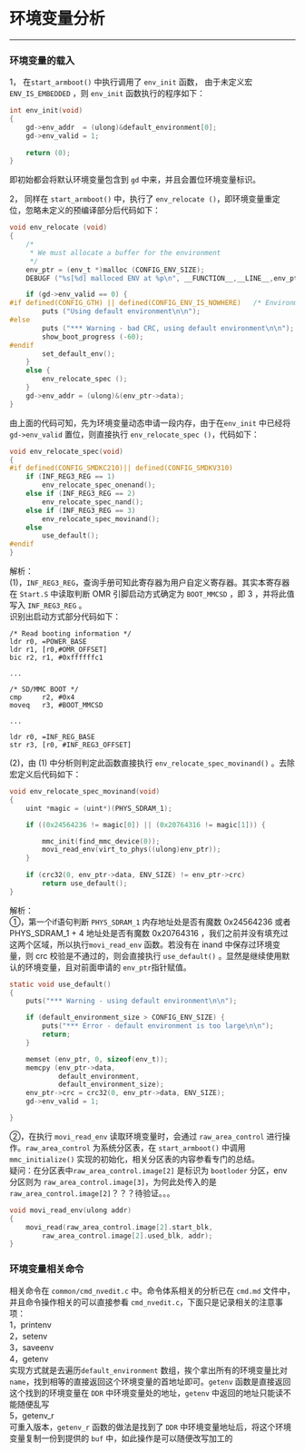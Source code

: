 # 环境变量分析

---

### 环境变量的载入
1， 在`start_armboot()` 中执行调用了 `env_init` 函数， 由于未定义宏 `ENV_IS_EMBEDDED` ，则 `env_init` 函数执行的程序如下：  
```C
int env_init(void)
{
	gd->env_addr  = (ulong)&default_environment[0];
	gd->env_valid = 1;
	
	return (0);
}
```
即初始都会将默认环境变量包含到 `gd` 中来，并且会置位环境变量标识。

2， 同样在 `start_armboot()` 中，执行了 `env_relocate ()`，即环境变量重定位，忽略未定义的预编译部分后代码如下：  
```C
void env_relocate (void)
{
	/*
	 * We must allocate a buffer for the environment
	 */
	env_ptr = (env_t *)malloc (CONFIG_ENV_SIZE);
	DEBUGF ("%s[%d] malloced ENV at %p\n", __FUNCTION__,__LINE__,env_ptr);

	if (gd->env_valid == 0) {
#if defined(CONFIG_GTH)	|| defined(CONFIG_ENV_IS_NOWHERE)	/* Environment not changable */
		puts ("Using default environment\n\n");
#else
		puts ("*** Warning - bad CRC, using default environment\n\n");
		show_boot_progress (-60);
#endif
		set_default_env();
	}
	else {
		env_relocate_spec ();
	}
	gd->env_addr = (ulong)&(env_ptr->data);
}
```
由上面的代码可知，先为环境变量动态申请一段内存，由于在`env_init` 中已经将 `gd->env_valid` 置位，则直接执行 `env_relocate_spec ()`，代码如下：  

```C
void env_relocate_spec(void)
{
#if defined(CONFIG_SMDKC210)|| defined(CONFIG_SMDKV310)
	if (INF_REG3_REG == 1)
		env_relocate_spec_onenand();
	else if (INF_REG3_REG == 2)
		env_relocate_spec_nand();
	else if (INF_REG3_REG == 3)
		env_relocate_spec_movinand();
	else
		use_default();
#endif
}
```
解析：  
(1)，`INF_REG3_REG`，查询手册可知此寄存器为用户自定义寄存器。其实本寄存器在 `Start.S` 中读取判断 OMR 引脚启动方式确定为 `BOOT_MMCSD` ，即 3 ，并将此值写入 `INF_REG3_REG` 。  
识别出启动方式部分代码如下：    
```ASM
/* Read booting information */
ldr	r0, =POWER_BASE
ldr	r1, [r0,#OMR_OFFSET]
bic	r2, r1, #0xffffffc1

...

/* SD/MMC BOOT */
cmp     r2, #0x4
moveq   r3, #BOOT_MMCSD	

...

ldr	r0, =INF_REG_BASE
str	r3, [r0, #INF_REG3_OFFSET]  
```
(2)，由 (1) 中分析则判定此函数直接执行 `env_relocate_spec_movinand()` 。去除宏定义后代码如下：  

```C
void env_relocate_spec_movinand(void)
{
	uint *magic = (uint*)(PHYS_SDRAM_1);

	if ((0x24564236 != magic[0]) || (0x20764316 != magic[1])) {

		mmc_init(find_mmc_device(0));
		movi_read_env(virt_to_phys((ulong)env_ptr));
	}
	
	if (crc32(0, env_ptr->data, ENV_SIZE) != env_ptr->crc)
		return use_default();
}
```
解析：  
①，第一个if语句判断 `PHYS_SDRAM_1` 内存地址处是否有魔数 0x24564236 或者 PHYS_SDRAM_1 + 4 地址处是否有魔数 0x20764316 ，我们之前并没有填充过这两个区域，所以执行`movi_read_env` 函数。若没有在 inand 中保存过环境变量，则 crc 校验是不通过的，则会直接执行 `use_default()` 。显然是继续使用默认的环境变量，且对前面申请的 `env_ptr`指针赋值。  
```C
static void use_default()
{
	puts("*** Warning - using default environment\n\n");

	if (default_environment_size > CONFIG_ENV_SIZE) {
		puts("*** Error - default environment is too large\n\n");
		return;
	}

	memset (env_ptr, 0, sizeof(env_t));
	memcpy (env_ptr->data,
			default_environment,
			default_environment_size);
	env_ptr->crc = crc32(0, env_ptr->data, ENV_SIZE);
	gd->env_valid = 1;

}
```
②，在执行 `movi_read_env` 读取环境变量时，会通过 `raw_area_control` 进行操作。`raw_area_control` 为系统分区表，在 `start_armboot()` 中调用 `mmc_initialize()` 实现的初始化，相关分区表的内容参看专门的总结。  
疑问：在分区表中`raw_area_control.image[2]` 是标识为 `bootloder` 分区，env 分区则为 `raw_area_control.image[3]`，为何此处传入的是`raw_area_control.image[2]`？？？待验证。。。
```C
void movi_read_env(ulong addr)
{
	movi_read(raw_area_control.image[2].start_blk,
		raw_area_control.image[2].used_blk, addr);
}
```

### 环境变量相关命令  

相关命令在 `common/cmd_nvedit.c` 中。命令体系相关的分析已在 `cmd.md` 文件中，并且命令操作相关的可以直接参看 `cmd_nvedit.c`，下面只是记录相关的注意事项：  
1，printenv  
2，setenv  
3，saveenv  
4，getenv  
实现方式就是去遍历`default_environment` 数组，挨个拿出所有的环境变量比对 `name`，找到相等的直接返回这个环境变量的首地址即可。`getenv` 函数是直接返回这个找到的环境变量在 `DDR` 中环境变量处的地址，`getenv` 中返回的地址只能读不能随便乱写  
5，getenv_r  
可重入版本，`getenv_r` 函数的做法是找到了 `DDR` 中环境变量地址后，将这个环境变量复制一份到提供的 `buf` 中，如此操作是可以随便改写加工的   
